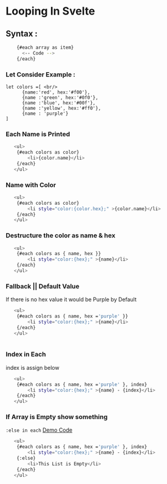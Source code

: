 # Looping In Svelte

## Syntax : 
```bash
    {#each array as item}
      <-- Code -->
    {/each}
```
### Let Consider Example : 
```
let colors =[ <br/>
      {name:'red', hex:'#f00'}, 
      {name :'green', hex:'#0f0'}, 
      {name :'blue', hex:'#00f'}, 
      {name :'yellow', hex:'#ff0'}, 
      {name : 'purple'}
]
```
### Each Name is Printed
```bash
   <ul>
    {#each colors as color}
        <li>{color.name}</li>
    {/each}
   </ul>
```

### Name with Color
```bash
   <ul>
    {#each colors as color}
        <li style="color:{color.hex};" >{color.name}</li>
    {/each}
   </ul>
```

### Destructure the color as name & hex
```bash
   <ul>
    {#each colors as { name, hex }}
        <li style="color:{hex};" >{name}</li>
    {/each}
   </ul>

```
### Fallback || Default Value 
<p>If there is no hex value it would be Purple by Default</p>

```bash
   <ul>
    {#each colors as { name, hex ='purple' }}
        <li style="color:{hex};" >{name}</li>
    {/each}
   </ul>
   
```

### Index in Each
<p>index is assign below</p>

```bash
   <ul>
    {#each colors as { name, hex ='purple' }, index}
        <li style="color:{hex};" >{name} - {index}</li>
    {/each}
   </ul> 

```

### If Array is Empty show something 
<code>:else in each</code>
[Demo Code](https://svelte.dev/repl/775cfd00668440908c9ec1309febd77b?version=3.55.0)

```bash
   <ul>
    {#each colors as { name, hex ='purple' }, index}
        <li style="color:{hex};" >{name} - {index}</li>
    {:else}
        <li>This List is Empty</li>
    {/each}
   </ul> 
```

